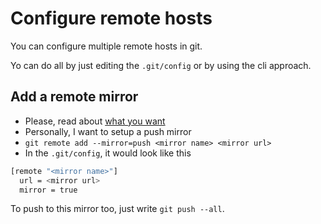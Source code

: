 # Configure remote hosts

You can configure multiple remote hosts in git.

Yo can do all by just editing the `.git/config` or by using the cli approach.

## Add a remote mirror

* Please, read about [what you want](https://git-scm.com/docs/git-remote#_commands)
* Personally, I want to setup a push mirror
* `git remote add --mirror=push <mirror name> <mirror url>`
* In the `.git/config`, it would look like this

```bash
[remote "<mirror name>"]
  url = <mirror url>
  mirror = true
```

To push to this mirror too, just write `git push --all`.


